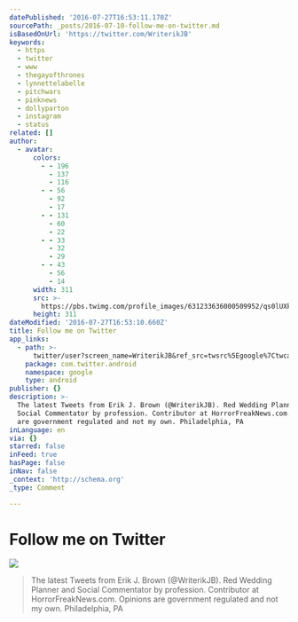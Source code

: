 ```yaml
---
datePublished: '2016-07-27T16:53:11.170Z'
sourcePath: _posts/2016-07-10-follow-me-on-twitter.md
isBasedOnUrl: 'https://twitter.com/WriterikJB'
keywords:
  - https
  - twitter
  - www
  - thegayofthrones
  - lynnettelabelle
  - pitchwars
  - pinknews
  - dollyparton
  - instagram
  - status
related: []
author:
  - avatar:
      colors:
        - - 196
          - 137
          - 116
        - - 56
          - 92
          - 17
        - - 131
          - 60
          - 22
        - - 33
          - 32
          - 29
        - - 43
          - 56
          - 14
      width: 311
      src: >-
        https://pbs.twimg.com/profile_images/631233636000509952/qs0lUXkK_400x400.jpg
      height: 311
dateModified: '2016-07-27T16:53:10.660Z'
title: Follow me on Twitter
app_links:
  - path: >-
      twitter/user?screen_name=WriterikJB&ref_src=twsrc%5Egoogle%7Ctwcamp%5Eandroidseo%7Ctwgr%5Eprofile
    package: com.twitter.android
    namespace: google
    type: android
publisher: {}
description: >-
  The latest Tweets from Erik J. Brown (@WriterikJB). Red Wedding Planner and
  Social Commentator by profession. Contributor at HorrorFreakNews.com. Opinions
  are government regulated and not my own. Philadelphia, PA
inLanguage: en
via: {}
starred: false
inFeed: true
hasPage: false
inNav: false
_context: 'http://schema.org'
_type: Comment

---
```

# Follow me on Twitter
![](https://the-grid-user-content.s3-us-west-2.amazonaws.com/eac6aede-b6a1-42d5-b032-58d2bd263e7b.jpg)

> The latest Tweets from Erik J. Brown (@WriterikJB). Red Wedding Planner and Social Commentator by profession. Contributor at HorrorFreakNews.com. Opinions are government regulated and not my own. Philadelphia, PA